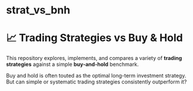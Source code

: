 # strat_vs_bnh
# 📈 Trading Strategies vs Buy & Hold

This repository explores, implements, and compares a variety of **trading strategies** against a simple **buy-and-hold** benchmark. 

Buy and hold is often touted as the optimal long-term investment strategy. But can simple or systematic trading strategies consistently outperform it?


